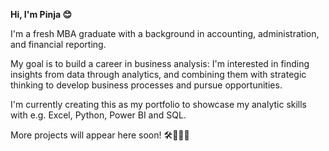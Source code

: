 **Hi, I'm Pinja 😊**

I'm a fresh MBA graduate with a background in accounting, administration, and financial reporting.

My goal is to build a career in business analysis: I'm interested in finding insights from data through analytics, and combining them with strategic thinking to develop business processes and pursue opportunities.

I'm currently creating this as my portfolio to showcase my analytic skills with e.g. Excel, Python, Power BI and SQL.

More projects will appear here soon! 🛠🏃🏻‍♀️
